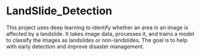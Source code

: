 # LandSlide_Detection
This project uses deep learning to identify whether an area in an image is affected by a landslide. It takes image data, processes it, and trains a model to classify the images as landslides or non-landslides. The goal is to help with early detection and improve disaster management.
